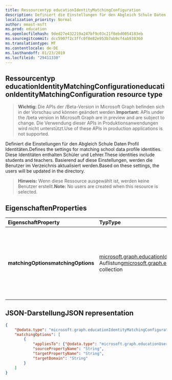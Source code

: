 ```yaml
---
title: Ressourcentyp educationIdentityMatchingConfiguration
description: Definiert die Einstellungen für den Abgleich Schule Daten Profil Identitäten. Diese Identitäten enthalten Schüler und Lehrer. Basierend auf diese Einstellungen, werden die Benutzer im Verzeichnis aktualisiert werden.
localization_priority: Normal
author: mmast-msft
ms.prod: education
ms.openlocfilehash: 9ded27e432219a247bf9c03c21f8ebd0054183eb
ms.sourcegitcommit: dcc5907f2c3ffc0f0e82e953b7ab9cf4ab938360
ms.translationtype: MT
ms.contentlocale: de-DE
ms.lasthandoff: 01/23/2019
ms.locfileid: "29411330"
---
```

## <a name="educationidentitymatchingconfiguration-resource-type"></a><span data-ttu-id="b9f9f-105">Ressourcentyp educationIdentityMatchingConfiguration</span><span class="sxs-lookup"><span data-stu-id="b9f9f-105">educationIdentityMatchingConfiguration resource type</span></span>

> <span data-ttu-id="b9f9f-106">**Wichtig:** Die APIs der /Beta-Version in Microsoft Graph befinden sich in der Vorschau und können geändert werden.</span><span class="sxs-lookup"><span data-stu-id="b9f9f-106">**Important:** APIs under the /beta version in Microsoft Graph are in preview and are subject to change.</span></span> <span data-ttu-id="b9f9f-107">Die Verwendung dieser APIs in Produktionsanwendungen wird nicht unterstützt.</span><span class="sxs-lookup"><span data-stu-id="b9f9f-107">Use of these APIs in production applications is not supported.</span></span>

<span data-ttu-id="b9f9f-108">Definiert die Einstellungen für den Abgleich Schule Daten Profil Identitäten.</span><span class="sxs-lookup"><span data-stu-id="b9f9f-108">Defines the settings for matching school data profile identities.</span></span> <span data-ttu-id="b9f9f-109">Diese Identitäten enthalten Schüler und Lehrer.</span><span class="sxs-lookup"><span data-stu-id="b9f9f-109">These identities include students and teachers.</span></span> <span data-ttu-id="b9f9f-110">Basierend auf diese Einstellungen, werden die Benutzer im Verzeichnis aktualisiert werden.</span><span class="sxs-lookup"><span data-stu-id="b9f9f-110">Based on these settings, the users will be updated in the directory.</span></span>

> <span data-ttu-id="b9f9f-111">**Hinweis:** Wenn diese Ressource ausgewählt ist, werden keine Benutzer erstellt.</span><span class="sxs-lookup"><span data-stu-id="b9f9f-111">**Note:** No users are created when this resource is selected.</span></span>

## <a name="properties"></a><span data-ttu-id="b9f9f-112">Eigenschaften</span><span class="sxs-lookup"><span data-stu-id="b9f9f-112">Properties</span></span>

| <span data-ttu-id="b9f9f-113">Eigenschaft</span><span class="sxs-lookup"><span data-stu-id="b9f9f-113">Property</span></span> | <span data-ttu-id="b9f9f-114">Typ</span><span class="sxs-lookup"><span data-stu-id="b9f9f-114">Type</span></span> | <span data-ttu-id="b9f9f-115">Beschreibung</span><span class="sxs-lookup"><span data-stu-id="b9f9f-115">Description</span></span> |
|:-|:-|:-|
| <span data-ttu-id="b9f9f-116">**matchingOptions**</span><span class="sxs-lookup"><span data-stu-id="b9f9f-116">**matchingOptions**</span></span> | <span data-ttu-id="b9f9f-117">[microsoft.graph.educationIdentityMatchingOptions](educationidentitymatchingoptions.md) -Auflistung</span><span class="sxs-lookup"><span data-stu-id="b9f9f-117">[microsoft.graph.educationIdentityMatchingOptions](educationidentitymatchingoptions.md) collection</span></span> | <span data-ttu-id="b9f9f-118">Zuordnung zwischen dem Benutzerkonto und Optionen, die zur eindeutigen Identifizierung den Benutzer zu aktualisieren.</span><span class="sxs-lookup"><span data-stu-id="b9f9f-118">Mapping between the user account and the options to use to uniquely identify the user to update.</span></span> |

## <a name="json-representation"></a><span data-ttu-id="b9f9f-119">JSON-Darstellung</span><span class="sxs-lookup"><span data-stu-id="b9f9f-119">JSON representation</span></span>
<!-- {
  "blockType": "resource",
  "optionalProperties": [

  ],
  "@odata.type": "microsoft.graph.educationIdentityMatchingConfiguration"
}-->

```json
{
    "@odata.type": "microsoft.graph.educationIdentityMatchingConfiguration",
    "matchingOptions": [
        {
            "appliesTo": {"@odata.type": "microsoft.graph.educationUserRole"},
            "sourcePropertyName": "String",
            "targetPropertyName": "String",
            "targetDomain": "String"
        }
    ]
}
```
